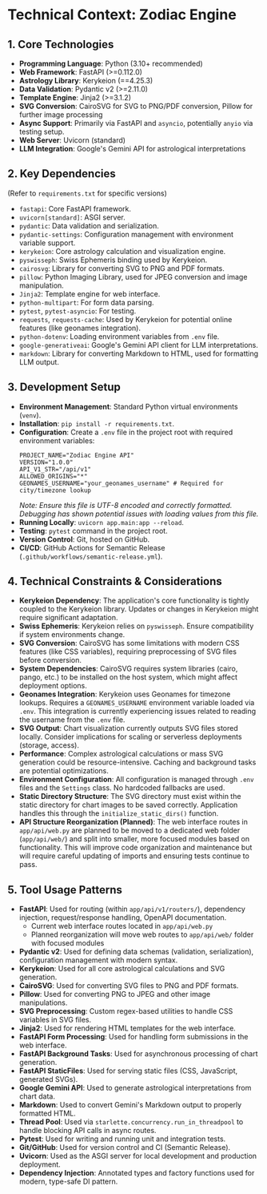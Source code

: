 # Technical Context: Zodiac Engine

## 1. Core Technologies

- **Programming Language**: Python (3.10+ recommended)
- **Web Framework**: FastAPI (>=0.112.0)
- **Astrology Library**: Kerykeion (==4.25.3)
- **Data Validation**: Pydantic v2 (>=2.11.0)
- **Template Engine**: Jinja2 (>=3.1.2)
- **SVG Conversion**: CairoSVG for SVG to PNG/PDF conversion, Pillow for further image processing
- **Async Support**: Primarily via FastAPI and `asyncio`, potentially `anyio` via testing setup.
- **Web Server**: Uvicorn (standard)
- **LLM Integration**: Google's Gemini API for astrological interpretations

## 2. Key Dependencies

(Refer to `requirements.txt` for specific versions)

- `fastapi`: Core FastAPI framework.
- `uvicorn[standard]`: ASGI server.
- `pydantic`: Data validation and serialization.
- `pydantic-settings`: Configuration management with environment variable support.
- `kerykeion`: Core astrology calculation and visualization engine.
- `pyswisseph`: Swiss Ephemeris binding used by Kerykeion.
- `cairosvg`: Library for converting SVG to PNG and PDF formats.
- `pillow`: Python Imaging Library, used for JPEG conversion and image manipulation.
- `Jinja2`: Template engine for web interface.
- `python-multipart`: For form data parsing.
- `pytest`, `pytest-asyncio`: For testing.
- `requests`, `requests-cache`: Used by Kerykeion for potential online features (like geonames integration).
- `python-dotenv`: Loading environment variables from `.env` file.
- `google-generativeai`: Google's Gemini API client for LLM interpretations.
- `markdown`: Library for converting Markdown to HTML, used for formatting LLM output.

## 3. Development Setup

- **Environment Management**: Standard Python virtual environments (`venv`).
- **Installation**: `pip install -r requirements.txt`.
- **Configuration**: Create a `.env` file in the project root with required environment variables:
  ```
  PROJECT_NAME="Zodiac Engine API"
  VERSION="1.0.0"
  API_V1_STR="/api/v1"
  ALLOWED_ORIGINS="*"
  GEONAMES_USERNAME="your_geonames_username" # Required for city/timezone lookup
  ```
  *Note: Ensure this file is UTF-8 encoded and correctly formatted. Debugging has shown potential issues with loading values from this file.*
- **Running Locally**: `uvicorn app.main:app --reload`.
- **Testing**: `pytest` command in the project root.
- **Version Control**: Git, hosted on GitHub.
- **CI/CD**: GitHub Actions for Semantic Release (`.github/workflows/semantic-release.yml`).

## 4. Technical Constraints & Considerations

- **Kerykeion Dependency**: The application's core functionality is tightly coupled to the Kerykeion library. Updates or changes in Kerykeion might require significant adaptation.
- **Swiss Ephemeris**: Kerykeion relies on `pyswisseph`. Ensure compatibility if system environments change.
- **SVG Conversion**: CairoSVG has some limitations with modern CSS features (like CSS variables), requiring preprocessing of SVG files before conversion.
- **System Dependencies**: CairoSVG requires system libraries (cairo, pango, etc.) to be installed on the host system, which might affect deployment options.
- **Geonames Integration**: Kerykeion uses Geonames for timezone lookups. Requires a `GEONAMES_USERNAME` environment variable loaded via `.env`. This integration is currently experiencing issues related to reading the username from the `.env` file.
- **SVG Output**: Chart visualization currently outputs SVG files stored locally. Consider implications for scaling or serverless deployments (storage, access).
- **Performance**: Complex astrological calculations or mass SVG generation could be resource-intensive. Caching and background tasks are potential optimizations.
- **Environment Configuration**: All configuration is managed through `.env` files and the `Settings` class. No hardcoded fallbacks are used.
- **Static Directory Structure**: The SVG directory must exist within the static directory for chart images to be saved correctly. Application handles this through the `initialize_static_dirs()` function.
- **API Structure Reorganization (Planned)**: The web interface routes in `app/api/web.py` are planned to be moved to a dedicated web folder (`app/api/web/`) and split into smaller, more focused modules based on functionality. This will improve code organization and maintenance but will require careful updating of imports and ensuring tests continue to pass.

## 5. Tool Usage Patterns

- **FastAPI**: Used for routing (within `app/api/v1/routers/`), dependency injection, request/response handling, OpenAPI documentation.
  - Current web interface routes located in `app/api/web.py`
  - Planned reorganization will move web routes to `app/api/web/` folder with focused modules
- **Pydantic v2**: Used for defining data schemas (validation, serialization), configuration management with modern syntax.
- **Kerykeion**: Used for all core astrological calculations and SVG generation.
- **CairoSVG**: Used for converting SVG files to PNG and PDF formats.
- **Pillow**: Used for converting PNG to JPEG and other image manipulations.
- **SVG Preprocessing**: Custom regex-based utilities to handle CSS variables in SVG files.
- **Jinja2**: Used for rendering HTML templates for the web interface.
- **FastAPI Form Processing**: Used for handling form submissions in the web interface.
- **FastAPI Background Tasks**: Used for asynchronous processing of chart generation.
- **FastAPI StaticFiles**: Used for serving static files (CSS, JavaScript, generated SVGs).
- **Google Gemini API**: Used to generate astrological interpretations from chart data.
- **Markdown**: Used to convert Gemini's Markdown output to properly formatted HTML.
- **Thread Pool**: Used via `starlette.concurrency.run_in_threadpool` to handle blocking API calls in async routes.
- **Pytest**: Used for writing and running unit and integration tests.
- **Git/GitHub**: Used for version control and CI (Semantic Release).
- **Uvicorn**: Used as the ASGI server for local development and production deployment. 
- **Dependency Injection**: Annotated types and factory functions used for modern, type-safe DI pattern. 